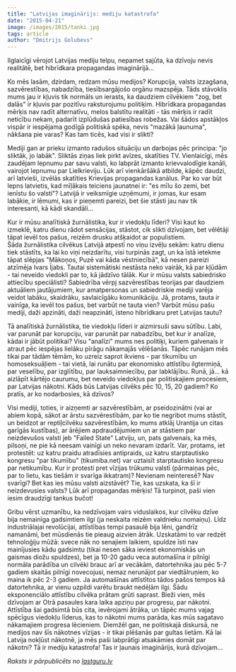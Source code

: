 ```yaml
---
title: "Latvijas imaginārijs: mediju katastrofa"
date: "2015-04-21"
image: /images/2015/tanki.jpg
tags: article
author: "Dmitrijs Golubevs"
---
```


Ilglaicīgi vērojot Latvijas mediju telpu, nepamet sajūta, ka dzīvoju nevis realitātē, bet hibrīdkara propagandas imaginārijā...

Ko mēs lasām, dzirdam, redzam mūsu medijos? Korupcija, valsts izzagšana, sazvērestības, nabadzība, tiesībsargājošo orgānu mazspēja. Tāds stāvoklis mums jau ir kļuvis tik normāls un ierasts, ka daudziem cilvēkiem "zog, bet dalās" ir kļuvis par pozitīvu raksturojumu politiķim. Hibrīdkara propagandas mērķis nav radīt alternatīvu, melos balstītu realitāti - tās mērķis ir radīt neticību nekam, padarīt izplūdušas patiesības robežas. Vai šādos apstākļos vispār ir iespējama godīgā politiskā spēka, nevis "mazākā ļaunuma", nākšana pie varas? Kas tam ticēs, kad visi ir slikti?

Mediji gan ar prieku izmanto radušos situāciju un darbojas pēc principa: "jo sliktāk, jo labāk". Sliktās ziņas liek pirkt avīzes, skatīties TV. Vienlaicīgi, mēs zaudējam lepnumu par savu valsti, ko labprāt izmanto krievvalodīgie kanāli, vairojot lepnumu par Lielkrieviju. Lūk arī vienkāršākā atbilde, kāpēc daudzi, arī latvieši, izvēlās skatīties Krievijas propagandas kanālus. Par ko var būt lepns latvietis, kad mīļākais teiciens jaunatnei ir: "es mīlu šo zemi, bet ienīstu šo valsti"? Latvijā ir veiksmīgie uzņēmumi, ir jomas, kur esam labākie, ir lēmumi, kas ir pieņemti pareizi, bet šie stāsti jau nav tik interesanti, kā kādi skandāli...

Kur ir mūsu analītiskā žurnālistika, kur ir viedokļu līderi? Visi kaut ko izmeklē, katru dienu rādot sensācijas, stāstot, cik slikti dzīvojam, bet vēlētāji tāpat ievēl tos pašus, reizēm drusku atšķaidot ar populistiem. Šāda žurnālistika cilvēkus Latvijā atpestī no viņu izvēļu sekām: katru dienu tiek stāstīts, ka lai ko viņi neizdarītu, visi turpinās zagt, un ka īstā ietekme tāpat slēpjas "Mākoņos, Puzē vai kāda vēstniecībā", kā nesen pareizi atzīmēja Ivars Ījabs. Tautai sistemātiski nestāsta neko vairāk, kā par kļūdām - tai neveido viedokli par to, kā jādzīvo tālāk. Kur ir mūsu valsts sabiedrisko attiecību speciālisti? Sabiedrība vērpj sazvērestības teorijas par daudziem aktuāliem jautājumiem, kur amatpersonas un sabiedriskie mediji varēja veidot labāku, skaidrāku, savlaicīgāku komunikāciju. Jā, protams, tauta ir vainīga, ka ievēl tos pašus, bet varbūt ne tauta vien? Varbūt mūsu pašu mediji, daži apzināti, daži neapzināti, īsteno hibrīdkaru pret Latvijas tautu?

Tā analītiskā žurnālistika, tie viedokļu līderi ir aizmirsuši savu sūtību. Labi, var parunāt par korupciju, var parunāt par nabadzību, bet kur ir analīze, kādai ir jābūt politikai? Visu "analīzi" mums nes politiķi, kuriem galvenais ir atraut pēc iespējas lielāku pīrāgu nākamajās vēlēšanās. Tāpēc runājam mēs tikai par tādām tēmām, ko uzreiz saprot ikviens - par tikumību un homoseksuāļiem - tai vietā, lai runātu par ekonomisko attīstību ilgtermiņā, par veselību, par izglītību, par lauksaimniecību, par labklājību. Runā, jā... kā aizlāpīt kārtējo caurumu, bet neveido viedokļus par politiskajiem procesiem, par Latvijas nākotni. Kāds būs Latvijas cilvēks pēc 10, 15, 20 gadiem? Ko pratīs, ar ko nodarbosies, kā dzīvos?

Visi mediji, toties, ir aizņemti ar sazvērestībām, ar pseidozinātni (vai ar abiem kopā, sākot ar ārstu sazvērestībām, par ko tie negribot mums stāstīt, un beidzot ar reptiļcilvēku sazvērestībām, ko mums atklāj Urantija un citas garīgās kustības), ar ārējiem apdraudējumiem un ar stāstiem par neizdevušos valsti jeb "Failed State" Latviju, un, pats galvenais, ka mēs, pilsoņi, ne pie kā neesam vainīgi un neko nevaram izdarīt. Var, protams, iet protestēt: uz katru praidu atradīsies antipraids, uz katru starptautisko kongresu "par tikumību" (tikumiba.net) var uztaisīt starptautisko kongresu par netikumību. Kur ir protesti pret vīzijas trūkumu valstī (pārmaiņas pēc, par to lietu, kas tiešām ir svarīga ikkatram)? Nevienam neinteresē? Nav svarīgi? Bet kas ies mūsu valsti aizstāvēt? Tie, kas uzskata, ka šī ir neizdevusies valsts? Lūk arī propagandas mērķis! Tā turpinot, paši vien iesim draudzīgi tankus bučot!

Gribu vērst uzmanību, ka nedzīvojam vairs viduslaikos, kur cilvēku dzīve bija nemainīga gadsimtiem ilgi (ja neskaita reizēm valdnieku nomaiņu). Līdz industriālajai revolūcijai, attīstības tempi pasaulē bija lēni, gandrīz namanāmi, bet mūsdienās tie pieaug aizvien ātrāk. Uzskatāmi to var redzēt tehnoloģiju mūžā: svece nāk no senajiem laikiem, spuldze īsti nav mainījusies kādu gadsimtu (tikai nesen sāka ieviest ekonomiskās un gaismas diožu spuldzes), bet ja 10-20 gadu veca automašīna ir pilnīgi normāla parādība un cilvēki brauc arī ar vecākām, datortehnika jau pēc 5-7 gadiem skaitās pilnīgi novecojusi, nemaz nerunājot par viedtālruņiem, ko maina ik pēc 2-3 gadiem. Ja automašīnas attīstītos tādos pašos tempos kā datortehnika, ar vienu uzpildi varētu braukt nedēļām ilgi. Šādu eksponenciālo attīstību cilvēka prātam grūti saprast. Bieži vien, mēs dzīvojam ar Otrā pasaules kara laika apziņu par progresu, par nākotni. Attīstība šai gadsimtā būs cita, ievērojami ātrāka, un tāpēc mums vajag spēcīgus viedokļu līderus, kas to nākotni mums parāda, kas mūs sagatavo nākamajiem progresa lēcieniem. Diemžēl gan, ne politiskajā diskursā, ne medijos nav šīs nākotnes vīzijas - ir tikai plēšanās par gultas lietām. Kā lai Latvija nokļūst nākotnē, ja mēs paši labprātīgi atsakāmies domāt par nākotni? Tā ir mediju katastrofa! Tas ir ļaunais imaginārijs, kurā dzīvojam...

_Raksts ir pārpublicēts no [lastguru.lv](https://lastguru.lv/latvijas-imaginarijs-mediju-katastrofa/)_
